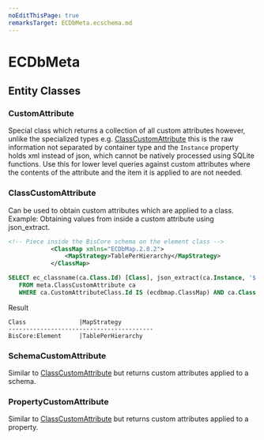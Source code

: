 ```yaml
---
noEditThisPage: true
remarksTarget: ECDbMeta.ecschema.md
---
```


# ECDbMeta

## Entity Classes

### CustomAttribute

Special class which returns a collection of all custom attributes however, unlike the specialized types e.g. [ClassCustomAttribute](#classcustomattribute) this is the raw information not separated by container type and the `Instance` property holds xml instead of json, which cannot be natively processed using SQLite functions. Use this for lower level queries against custom attributes where the contents of the attribute and the item it is applied to are not needed.

### ClassCustomAttribute

Can be used to obtain custom attributes which are applied to a class.
Example: Obtaining values from inside a custom attribute using json_extract.

```xml
<!-- Piece inside the BisCore schema on the element class -->
            <ClassMap xmlns="ECDbMap.2.0.2">
                <MapStrategy>TablePerHierarchy</MapStrategy>
            </ClassMap>
```

```sql
SELECT ec_classname(ca.Class.Id) [Class], json_extract(ca.Instance, '$.ClassMap.MapStrategy') [MapStrategy]
   FROM meta.ClassCustomAttribute ca
   WHERE ca.CustomAttributeClass.Id IS (ecdbmap.ClassMap) AND ca.Class.Id IS (ONLY bis.Element) LIMIT 5;
```

Result

```
Class               |MapStrategy
-----------------------------------------
BisCore:Element     |TablePerHierarchy
```

### SchemaCustomAttribute
Similar to [ClassCustomAttribute](#classcustomattribute) but returns custom attributes applied to a schema.

### PropertyCustomAttribute

Similar to [ClassCustomAttribute](#classcustomattribute) but returns custom attributes applied to a property.